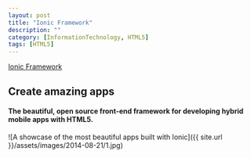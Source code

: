 ```yaml
---
layout: post
title: "Ionic Framework"
description: ""
category: [InformationTechnology, HTML5]
tags: [HTML5]
---
```


[Ionic Framework](http://ionicframework.com/)

## Create amazing apps

#### The beautiful, open source front-end framework for developing hybrid mobile apps with HTML5.

![A showcase of the most beautiful apps built with Ionic]({{ site.url }}/assets/images/2014-08-21/1.jpg)
